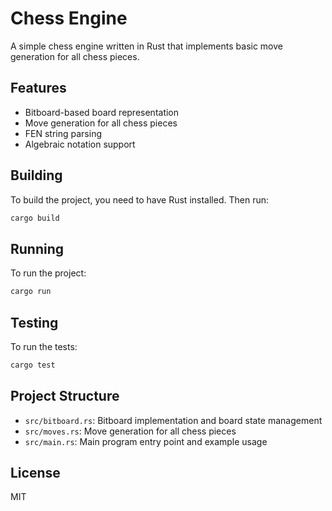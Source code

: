 # Chess Engine

A simple chess engine written in Rust that implements basic move generation for all chess pieces.

## Features

- Bitboard-based board representation
- Move generation for all chess pieces
- FEN string parsing
- Algebraic notation support

## Building

To build the project, you need to have Rust installed. Then run:

```bash
cargo build
```

## Running

To run the project:

```bash
cargo run
```

## Testing

To run the tests:

```bash
cargo test
```

## Project Structure

- `src/bitboard.rs`: Bitboard implementation and board state management
- `src/moves.rs`: Move generation for all chess pieces
- `src/main.rs`: Main program entry point and example usage

## License

MIT
